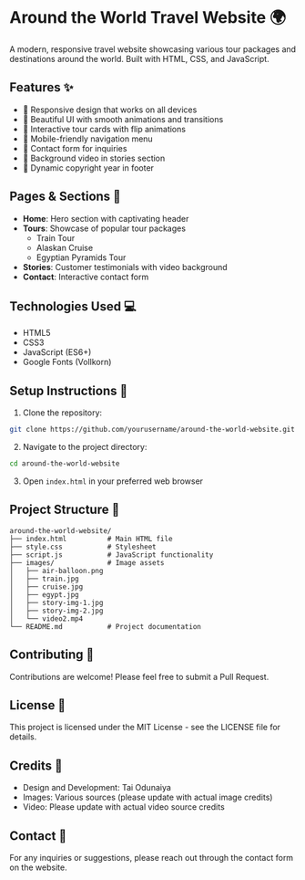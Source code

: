 # Around the World Travel Website 🌍

A modern, responsive travel website showcasing various tour packages and destinations around the world. Built with HTML, CSS, and JavaScript.

## Features ✨

- 🎯 Responsive design that works on all devices
- 🎨 Beautiful UI with smooth animations and transitions
- 🚂 Interactive tour cards with flip animations
- 📱 Mobile-friendly navigation menu
- 📝 Contact form for inquiries
- 🎥 Background video in stories section
- 📅 Dynamic copyright year in footer

## Pages & Sections 📄

- **Home**: Hero section with captivating header
- **Tours**: Showcase of popular tour packages
  - Train Tour
  - Alaskan Cruise
  - Egyptian Pyramids Tour
- **Stories**: Customer testimonials with video background
- **Contact**: Interactive contact form

## Technologies Used 💻

- HTML5
- CSS3
- JavaScript (ES6+)
- Google Fonts (Vollkorn)

## Setup Instructions 🚀

1. Clone the repository:
```bash
git clone https://github.com/yourusername/around-the-world-website.git
```

2. Navigate to the project directory:
```bash
cd around-the-world-website
```

3. Open `index.html` in your preferred web browser

## Project Structure 📁

```
around-the-world-website/
├── index.html          # Main HTML file
├── style.css           # Stylesheet
├── script.js           # JavaScript functionality
├── images/             # Image assets
│   ├── air-balloon.png
│   ├── train.jpg
│   ├── cruise.jpg
│   ├── egypt.jpg
│   ├── story-img-1.jpg
│   ├── story-img-2.jpg
│   └── video2.mp4
└── README.md           # Project documentation
```

## Contributing 🤝

Contributions are welcome! Please feel free to submit a Pull Request.

## License 📄

This project is licensed under the MIT License - see the LICENSE file for details.

## Credits 👏

- Design and Development: Tai Odunaiya
- Images: Various sources (please update with actual image credits)
- Video: Please update with actual video source credits

## Contact 📧

For any inquiries or suggestions, please reach out through the contact form on the website.
